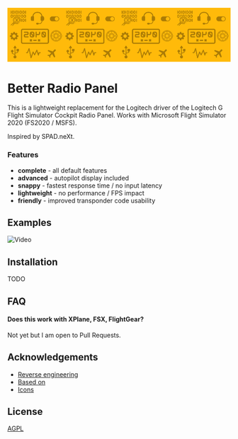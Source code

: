 
![Logo](.img/banner.png)


# Better Radio Panel

This is a lightweight replacement for the Logitech driver of the Logitech G Flight Simulator Cockpit Radio Panel.
Works with Microsoft Flight Simulator 2020 (FS2020 / MSFS).

Inspired by SPAD.neXt.

### Features
* **complete** - all default features
* **advanced** - autopilot display included
* **snappy** - fastest response time / no input latency
* **lightweight** - no performance / FPS impact
* **friendly** - improved transponder code usability

## Examples

![Video](https://via.placeholder.com/468x300?text=App+Screenshot+Here)


## Installation

TODO

## FAQ

#### Does this work with XPlane, FSX, FlightGear?

Not yet but I am open to Pull Requests.


## Acknowledgements

 - [Reverse engineering](https://github.com/bjanders/fpanels)
 - [Based on](https://github.com/daibach142/SaitekRadio)
 - [Icons](flaticon.com/)


## License

[AGPL](https://www.gnu.org/licenses/agpl-3.0.en.html)

